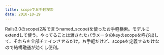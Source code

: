 ```yaml
---
title: scopeでお手軽検索
date: 2010-10-19
---
```

Rails3.0のscope(2系で言うnamed_scope)を使ったお手軽検索。モデルにextendして使う。やってることは渡されたパラメータのkeyのscopeを呼び出して、それらを全部チェインさせるだけ。お手軽だけど、scopeを定義するだけなので結構融通が効くし便利。
<script src="http://gist.github.com/632769.js?file=searchable.rb"></script>